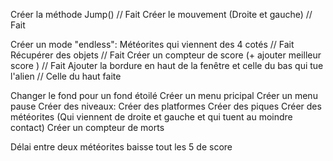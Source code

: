 Créer la méthode Jump() // Fait
Créer le mouvement (Droite et gauche) // Fait


Créer un mode "endless":
	Météorites qui viennent des 4 cotés // Fait
	Récupérer des objets // Fait
		Créer un compteur de score (+ ajouter meilleur score ) // Fait
	Ajouter la bordure en haut de la fenêtre et celle du bas qui tue l'alien // Celle du haut faite

Changer le fond pour un fond étoilé
Créer un menu pricipal
Créer un menu pause
Créer des niveaux:
	Créer des platformes
	Créer des piques
	Créer des météorites (Qui viennent de droite et gauche et qui tuent au moindre contact)
	Créer un compteur de morts

Délai entre deux météorites baisse tout les 5 de score


